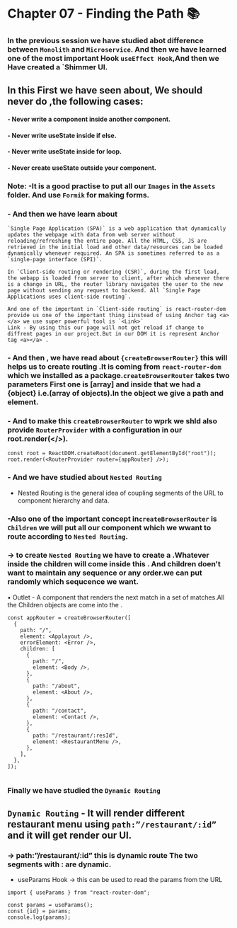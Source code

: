 # Chapter 07 - Finding the Path 📚

### In the previous session we have studied abot difference between `Monolith` and `Microservice`. And then we have learned one of the most important Hook `useEffect Hook`,And then we Have created a `Shimmer UI.

## In this First we have seen about, We should never do ,the following cases:

#### - Never write a component inside another component.
#### - Never write useState inside if else.
#### - Never write useState inside for loop.
#### - Never create useState outside your component.

### Note: -It is a good practise to put all our `Images` in the `Assets` folder. And use `Formik` for making forms.
### - And then we have learn about 
```
`Single Page Application (SPA)` is a web application that dynamically updates the webpage with data from web server without reloading/refreshing the entire page. All the HTML, CSS, JS are retrieved in the initial load and other data/resources can be loaded dynamically whenever required. An SPA is sometimes referred to as a `single-page interface (SPI)`.

In `Client-side routing or rendering (CSR)`, during the first load, the webapp is loaded from server to client, after which whenever there is a change in URL, the router library navigates the user to the new page without sending any request to backend. All `Single Page Applications uses client-side routing`. 
```
```
And one of the important in `Client-side routing` is react-router-dom provide us one of the important thing iinstead of using Anchor tag <a></a> we use super powerful tool is `<Link>` 
Link - By using this our page will not get reload if change to diffrent pages in our project.But in our DOM it is represent Anchor tag <a></a> .
```
### - And then , we have read about `{createBrowserRouter}` this will helps us to create routing .It is coming from `react-router-dom` which we installed as a package.`createBrowserRouter` takes two parameters First one is [array] and inside that we had a {object} i.e.(array of objects).In the object we give a path and element.

### - And to make this `createBrowserRouter` to wprk we shld also provide `RouterProvider` with a configuration in our root.render(</>).

```
const root = ReactDOM.createRoot(document.getElementById("root"));
root.render(<RouterProvider router={appRouter} />);

```
        
### - And we have studied about `Nested Routing`
- Nested Routing is the general idea of coupling segments of the URL to component hierarchy and data.
### -Also one of the important concept in`createBrowserRouter` is `Children` we will put all our component which we wwant to route according to `Nested Routing`.
### → to create `Nested Routing` we have to create a <Outlet /> .Whatever inside the children will come inside this <Outlet /> . And children doen't want to maintain any sequence or any order.we can put randomly which sequcence we want.

• Outlet - A component that renders the next match in a set of matches.All the Children objects are come into the <Outlet />.

```
const appRouter = createBrowserRouter([
  {
    path: "/",
    element: <Applayout />,
    errorElement: <Error />,
    children: [
      {
        path: "/",
        element: <Body />,
      },
      {
        path: "/about",
        element: <About />,
      },
      {
        path: "/contact",
        element: <Contact />,
      },
      {
        path: "/restaurant/:resId",
        element: <RestaurantMenu />,
      },
    ],
  },
]);


```

### Finally we have studied the `Dynamic Routing`
## `Dynamic Routing` - It will render different restaurant menu using `path:”/restaurant/:id”` and it will get render our UI. 

### → path:”/restaurant/:id” this is dynamic route  The two segments with : are dynamic.

- useParams Hook → this can be used to read the params from the URL
```
import { useParams } from "react-router-dom";

const params = useParams();
const {id} = params;
console.log(params);

```

